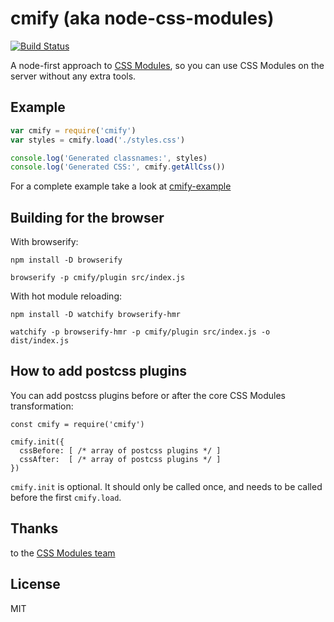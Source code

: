 cmify (aka node-css-modules)
====

[![Build Status](https://api.travis-ci.org/joshwnj/cmify.svg)](https://travis-ci.org/joshwnj/cmify)

A node-first approach to [CSS Modules](https://github.com/css-modules/css-modules), so you can use CSS Modules on the server without any extra tools.

Example
----

```js
var cmify = require('cmify')
var styles = cmify.load('./styles.css')

console.log('Generated classnames:', styles)
console.log('Generated CSS:', cmify.getAllCss())
```

For a complete example take a look at [cmify-example](https://github.com/joshwnj/cmify-example)

Building for the browser
----

With browserify:

```
npm install -D browserify

browserify -p cmify/plugin src/index.js
```

With hot module reloading:

```
npm install -D watchify browserify-hmr

watchify -p browserify-hmr -p cmify/plugin src/index.js -o dist/index.js
```

How to add postcss plugins
----

You can add postcss plugins before or after the core CSS Modules transformation:

```
const cmify = require('cmify')

cmify.init({
  cssBefore: [ /* array of postcss plugins */ ]
  cssAfter:  [ /* array of postcss plugins */ ]
})
```

`cmify.init` is optional. It should only be called once, and needs to be called before the first `cmify.load`.

Thanks
----

to the [CSS Modules team](https://github.com/orgs/css-modules/people)

License
----

MIT
